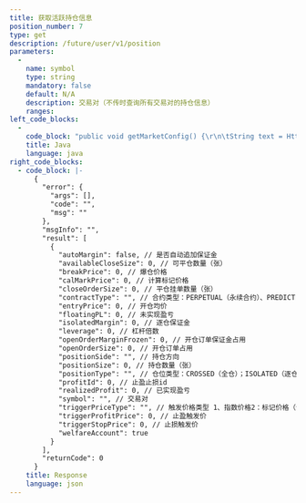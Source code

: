 ```yaml
---
title: 获取活跃持仓信息
position_number: 7
type: get
description: /future/user/v1/position
parameters:
  -
    name: symbol
    type: string
    mandatory: false
    default: N/A
    description: 交易对（不传时查询所有交易对的持仓信息）
    ranges:
left_code_blocks:
  -
    code_block: "public void getMarketConfig() {\r\n\tString text = HttpUtil.get(URL + \"/data/api/user/v1/getMarketConfig\");\r\n\tSystem.out.println(text);\r\n}"
    title: Java
    language: java
right_code_blocks:
  - code_block: |-
      {
        "error": {
          "args": [],
          "code": "",
          "msg": ""
        },
        "msgInfo": "",
        "result": [
          {
            "autoMargin": false, // 是否自动追加保证金
            "availableCloseSize": 0, // 可平仓数量（张）
            "breakPrice": 0, // 爆仓价格
            "calMarkPrice": 0, // 计算标记价格
            "closeOrderSize": 0, // 平仓挂单数量（张）
            "contractType": "", // 合约类型：PERPETUAL（永续合约）、PREDICT（预测合约）
            "entryPrice": 0, // 开仓均价
            "floatingPL": 0, // 未实现盈亏
            "isolatedMargin": 0, // 逐仓保证金
            "leverage": 0, // 杠杆倍数
            "openOrderMarginFrozen": 0, // 开仓订单保证金占用
            "openOrderSize": 0, // 开仓订单占用
            "positionSide": "", // 持仓方向
            "positionSize": 0, // 持仓数量（张）
            "positionType": "", // 仓位类型：CROSSED（全仓）；ISOLATED（逐仓）
            "profitId": 0, // 止盈止损id
            "realizedProfit": 0, // 已实现盈亏
            "symbol": "", // 交易对
            "triggerPriceType": "", // 触发价格类型 1、指数价格2：标记价格（合理价格）；3：最新价
            "triggerProfitPrice": 0, // 止盈触发价
            "triggerStopPrice": 0, // 止损触发价
            "welfareAccount": true
          }
        ],
        "returnCode": 0
      }
    title: Response
    language: json
---
```

